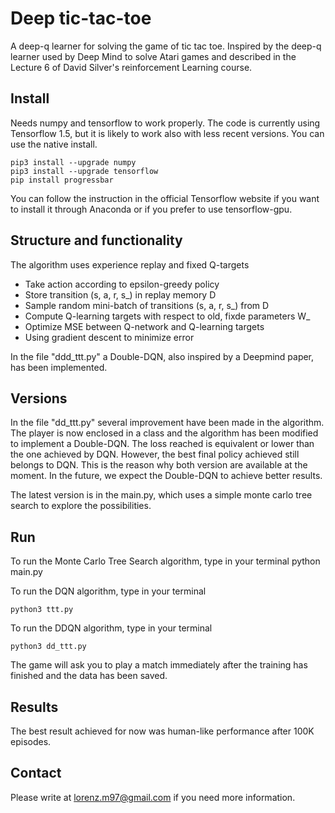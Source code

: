 # Deep tic-tac-toe
A deep-q learner for solving the game of tic tac toe. Inspired by the deep-q learner used by Deep Mind to solve Atari games and described in the Lecture 6 of David Silver's reinforcement Learning course.

## Install
Needs numpy and tensorflow to work properly. The code is currently using Tensorflow 1.5, but it is likely to work also with less recent versions. You can use the native install.

    pip3 install --upgrade numpy
    pip3 install --upgrade tensorflow
    pip install progressbar

You can follow the instruction in the official Tensorflow website if you want to install it through Anaconda or if you prefer to use tensorflow-gpu.

## Structure and functionality
The algorithm uses experience replay and fixed Q-targets
* Take action according to epsilon-greedy policy
* Store transition (s, a, r, s_) in replay memory D
* Sample random mini-batch of transitions (s, a, r, s_) from D
* Compute Q-learning targets with respect to old, fixde parameters W_
* Optimize MSE between Q-network and Q-learning targets
* Using gradient descent to minimize error

In the file "ddd_ttt.py" a Double-DQN, also inspired by a Deepmind paper, has been implemented.

## Versions
In the file "dd_ttt.py" several improvement have been made in the algorithm. The player is now enclosed in a class and the algorithm has been modified to implement a Double-DQN. The loss reached is equivalent or lower than the one achieved by DQN. However, the best final policy achieved still belongs to DQN. This is the reason why both version are available at the moment.  In the future, we expect the Double-DQN to achieve better results.

The latest version is in the main.py, which uses a simple monte carlo tree search to explore the possibilities.

## Run
To run the Monte Carlo Tree Search algorithm, type in your terminal
    python main.py

To run the DQN algorithm, type in your terminal

    python3 ttt.py
To run the DDQN algorithm, type in your terminal

    python3 dd_ttt.py

The game will ask you to play a match immediately after the training has finished and the data has been saved.

## Results
The best result achieved for now was human-like performance after 100K episodes.

## Contact
Please write at lorenz.m97@gmail.com if you need more information.
